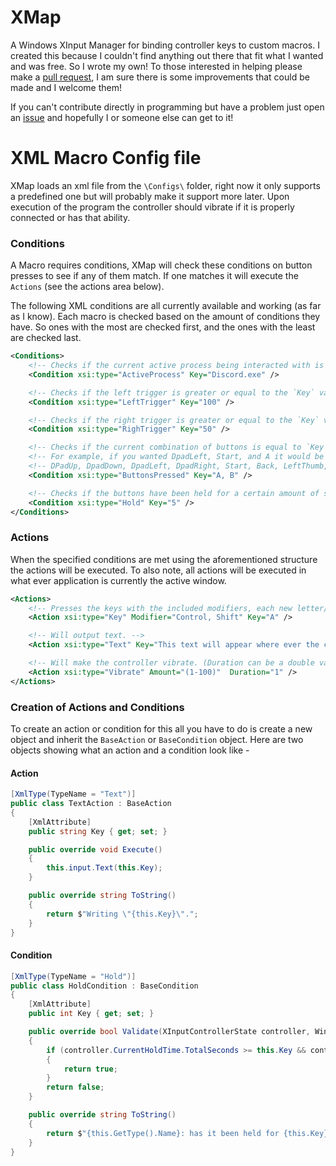 # XMap
A Windows XInput Manager for binding controller keys to custom macros. I created this because I couldn't find anything out there
that fit what I wanted and was free. So I wrote my own! To those interested in helping please make a [pull request](https://github.com/lzinga/XMap/pulls), I
am sure there is some improvements that could be made and I welcome them!

If you can't contribute directly in programming but have a problem just open an [issue](https://github.com/lzinga/XMap/issues) and hopefully I or someone
else can get to it!

# XML Macro Config file
XMap loads an xml file from the `\Configs\` folder, right now it only supports a predefined one but will probably make it support more later.
Upon execution of the program the controller should vibrate if it is properly connected or has that ability.

### Conditions
A Macro requires conditions, XMap will check these conditions on button presses to see if any of them match.
If one matches it will execute the `Actions` (see the actions area below).

The following XML conditions are all currently available and working (as far as I know). Each macro is checked based on the amount of conditions
they have. So ones with the most are checked first, and the ones with the least are checked last.
```xml
<Conditions>
    <!-- Checks if the current active process being interacted with is the `Key` -->
    <Condition xsi:type="ActiveProcess" Key="Discord.exe" />

    <!-- Checks if the left trigger is greater or equal to the `Key` value. (0-100) -->
    <Condition xsi:type="LeftTrigger" Key="100" />

    <!-- Checks if the right trigger is greater or equal to the `Key` value. (0-100) -->
    <Condition xsi:type="RighTrigger" Key="50" />

    <!-- Checks if the current combination of buttons is equal to `Key` value. (Buttons must be entered as they appear below) -->
    <!-- For example, if you wanted DpadLeft, Start, and A it would be written as 'DpadLeft, Start, A', case doesn't matter but spaces do (for now)-->
    <!-- DPadUp, DpadDown, DpadLeft, DpadRight, Start, Back, LeftThumb, RightThumb, LeftShoulder, RightShoulder, A, B, X, Y -->
    <Condition xsi:type="ButtonsPressed" Key="A, B" />

    <!-- Checks if the buttons have been held for a certain amount of seconds using `Key` value. (In seconds) -->
    <Condition xsi:type="Hold" Key="5" />
</Conditions>
```

### Actions
When the specified conditions are met using the aforementioned structure the actions will be executed.
To also note, all actions will be executed in what ever application is currently the active window.
```xml
<Actions>
    <!-- Presses the keys with the included modifiers, each new letter/modifier should be separated with a comma. -->
    <Action xsi:type="Key" Modifier="Control, Shift" Key="A" />

    <!-- Will output text. -->
    <Action xsi:type="Text" Key="This text will appear where ever the cursor is located!" />

    <!-- Will make the controller vibrate. (Duration can be a double value) -->
    <Action xsi:type="Vibrate" Amount="(1-100)"  Duration="1" />
</Actions>
```

### Creation of Actions and Conditions
To create an action or condition for this all you have to do is create a new object and inherit the `BaseAction` or `BaseCondition` object.
Here are two objects showing what an action and a condition look like -

#### Action
```csharp
[XmlType(TypeName = "Text")]
public class TextAction : BaseAction
{
    [XmlAttribute]
    public string Key { get; set; }

    public override void Execute()
    {
        this.input.Text(this.Key);
    }

    public override string ToString()
    {
        return $"Writing \"{this.Key}\".";
    }
}
```

#### Condition
```csharp
[XmlType(TypeName = "Hold")]
public class HoldCondition : BaseCondition
{
    [XmlAttribute]
    public int Key { get; set; }

    public override bool Validate(XInputControllerState controller, WindowManager window)
    {
        if (controller.CurrentHoldTime.TotalSeconds >= this.Key && controller.HoldingButtons)
        {
            return true;
        }
        return false;
    }

    public override string ToString()
    {
        return $"{this.GetType().Name}: has it been held for {this.Key} seconds?";
    }
}
```